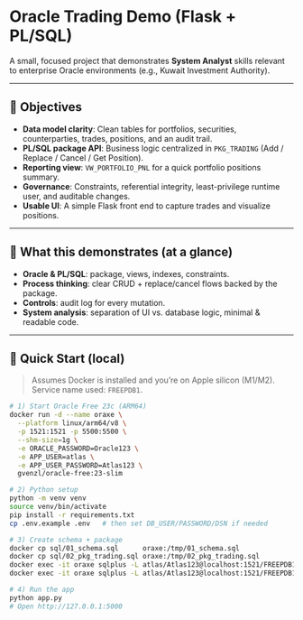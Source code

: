 # Oracle Trading Demo (Flask + PL/SQL)

A small, focused project that demonstrates **System Analyst** skills relevant to enterprise Oracle environments (e.g., Kuwait Investment Authority).

---

## 🎯 Objectives

- **Data model clarity**: Clean tables for portfolios, securities, counterparties, trades, positions, and an audit trail.
- **PL/SQL package API**: Business logic centralized in `PKG_TRADING` (Add / Replace / Cancel / Get Position).
- **Reporting view**: `VW_PORTFOLIO_PNL` for a quick portfolio positions summary.
- **Governance**: Constraints, referential integrity, least-privilege runtime user, and auditable changes.
- **Usable UI**: A simple Flask front end to capture trades and visualize positions.

---

## 🧩 What this demonstrates (at a glance)

- **Oracle & PL/SQL**: package, views, indexes, constraints.
- **Process thinking**: clear CRUD + replace/cancel flows backed by the package.
- **Controls**: audit log for every mutation.
- **System analysis**: separation of UI vs. database logic, minimal & readable code.

---

## 🚀 Quick Start (local)

> Assumes Docker is installed and you’re on Apple silicon (M1/M2).  
> Service name used: `FREEPDB1`.

```bash
# 1) Start Oracle Free 23c (ARM64)
docker run -d --name oraxe \
  --platform linux/arm64/v8 \
  -p 1521:1521 -p 5500:5500 \
  --shm-size=1g \
  -e ORACLE_PASSWORD=Oracle123 \
  -e APP_USER=atlas \
  -e APP_USER_PASSWORD=Atlas123 \
  gvenzl/oracle-free:23-slim

# 2) Python setup
python -m venv venv
source venv/bin/activate
pip install -r requirements.txt
cp .env.example .env   # then set DB_USER/PASSWORD/DSN if needed

# 3) Create schema + package
docker cp sql/01_schema.sql      oraxe:/tmp/01_schema.sql
docker cp sql/02_pkg_trading.sql oraxe:/tmp/02_pkg_trading.sql
docker exec -it oraxe sqlplus -L atlas/Atlas123@localhost:1521/FREEPDB1 @/tmp/01_schema.sql
docker exec -it oraxe sqlplus -L atlas/Atlas123@localhost:1521/FREEPDB1 @/tmp/02_pkg_trading.sql

# 4) Run the app
python app.py
# Open http://127.0.0.1:5000
